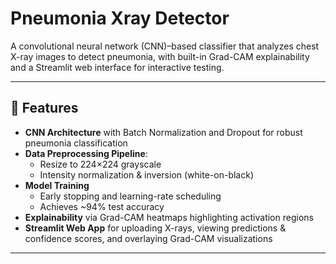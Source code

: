 # Pneumonia Xray Detector

A convolutional neural network (CNN)–based classifier that analyzes chest X-ray images to detect pneumonia, with built-in Grad-CAM explainability and a Streamlit web interface for interactive testing.

---

## 🚀 Features

- **CNN Architecture** with Batch Normalization and Dropout for robust pneumonia classification  
- **Data Preprocessing Pipeline**:  
  - Resize to 224×224 grayscale  
  - Intensity normalization & inversion (white-on-black)  
- **Model Training**  
  - Early stopping and learning-rate scheduling  
  - Achieves ~94% test accuracy  
- **Explainability** via Grad-CAM heatmaps highlighting activation regions  
- **Streamlit Web App** for uploading X-rays, viewing predictions & confidence scores, and overlaying Grad-CAM visualizations  

---

